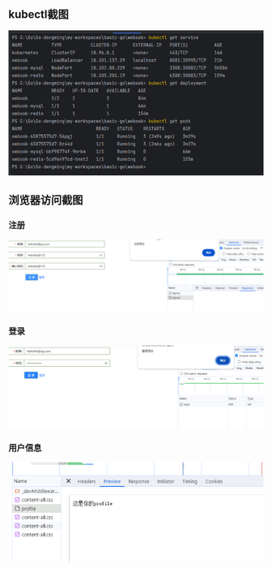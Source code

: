 ## kubectl截图

![作业回答-kubectl命令截图](./作业回答-kubectl命令截图.png)

## 浏览器访问截图

### 注册

<img src="./作业回答-浏览器访问01-注册.png" alt="作业回答-浏览器访问01-注册" style="zoom:75%;" />

### 登录

![作业回答-浏览器访问02-登录](./作业回答-浏览器访问02-登录.png)

### 用户信息

![作业回答-浏览器访问03-用户信息](./作业回答-浏览器访问03-用户信息.png)